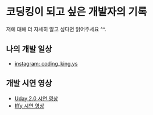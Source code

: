 # 코딩킹이 되고 싶은 개발자의 기록
저에 대해 더 자세히 알고 싶다면 읽어주세요 ^^.

## 나의 개발 일상
- [instagram: coding_king.ys](https://www.instagram.com/coding_king.ys/)

## 개발 시연 영상
- [Uday 2.0 시연 영상](https://www.instagram.com/p/CFP0vQUsJ5_/?igshid=1xfl0xs0zawbf)
- [Iffy 시연 영상](https://projectintheclass.github.io/Iffy-iOSApplication/)
